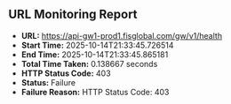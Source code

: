 ## URL Monitoring Report

- **URL:** https://api-gw1-prod1.fisglobal.com/gw/v1/health
- **Start Time:** 2025-10-14T21:33:45.726514
- **End Time:** 2025-10-14T21:33:45.865181
- **Total Time Taken:** 0.138667 seconds
- **HTTP Status Code:** 403
- **Status:** Failure
- **Failure Reason:** HTTP Status Code: 403
